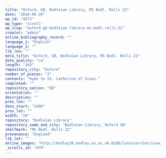 ```yaml
---
title: "Oxford, GB, Bodleian Library, MS Bodl. Rolls 22"
date: "2016-09-28"
wp_id: "4573"
wp_type: "scroll"
wp_slug: "oxford-gb-bodleian-library-ms-bodl-rolls-22"
creator: "admin"
online_bibliography_record: ""
language_1: "English"
language_2: ""
lib_lon: ""
meta_title: "Oxford, GB, Bodleian Library, MS Bodl. Rolls 22"
date_quality: "ca"
length: "164"
repository_city: "Oxford"
number_of_pieces: "2"
contents: "Hymn to St. Catherine of Sinai."
completed: ""
repository_nation: "GB"
orientation: ""
description: ""
prov_lon: ""
date_start: "1400"
prov_lat: ""
width: "28"
repository: "Bodleian Library"
repository_name_and_city: "Bodleian Library, Oxford GB"
shelfmark: "MS Bodl. Rolls 22"
provenance: "England"
lib_lat: ""
online_images: "http://bodley30.bodley.ox.ac.uk:8180/luna/servlet/view/all/what/MS.+Bodl.+Rolls+22"
_scrolls_id: "479"
---
```



